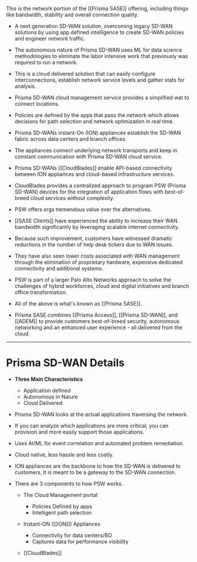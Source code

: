 
This is the network portion of the [[Prisma SASE]] offering, including things like bandwidth, stability and overall connection quality. 


- A next generation SD-WAN solution, overcoming legacy SD-WAN solutions by using app defined intelligence to create SD-WAN policies and engineer network traffic. 

- The autonomous nature of Prisma SD-WAN uses ML for data science methodologies to eliminate the labor intensive work that previously was required to run a network. 

- This is a cloud delivered solution that can easily configure interconnections, establish network service levels and gather stats for analysis. 

- Prisma SD-WAN cloud management service provides a simplified wat to connect locations. 

- Policies are defined by the apps that pass the network which allows decisions for path selection and network optimization in real time. 

- Prisma SD-WANs instant-On (ION) appliances establish the SD-WAN fabric across data centers and branch offices. 

- The appliances connect underlying network transports and keep in constant communication with Prisma SD-WAN cloud service. 

- Prisma SD-WANs [[CloudBlades]] enable API-based connectivity between ION appliances and cloud-based infrastructure services. 

- CloudBlades provides a centralized approach to program PSW (Prisma SD-WAN) devices for the integration of application flows with best-of-breed cloud services without complexity. 

- PSW offers orgs tremendous value over the alternatives.

- [[SASE Clients]] have experienced the ability to increase their WAN bandwidth significantly by leveraging scalable internet connectivity. 

- Because such improvement, customers have witnessed dramatic reductions in the number of help desk tickers due to WAN issues. 

- They have also seen lower costs associated with WAN management through the elimination of proprietary hardware, expensive dedicated connectivity and additional systems. 

- PSW is part of a larger Palo Alto Networks approach to solve the challenges of hybrid workforces, cloud and digital initiatives and branch office transformation. 

- All of the above is what's known as [[Prisma SASE]].

- Prisma SASE combines [[Prisma Access]], [[Prisma SD-WAN]], and [[ADEM]] to provide customers best-of-breed security, autonomous networking and an enhanced user experience - all delivered from the cloud. 

---

# Prisma SD-WAN Details

- **Three Main Characteristics**
	- Application defined
	- Autonomous in Nature
	- Cloud Delivered 

- Prisma SD-WAN looks at the actual applications traversing the network. 

- If you can analyze which applications are more critical, you can provision and more easily support those applications. 

- Uses AI/ML for event correlation and automated problem remediation.

- Cloud native, less hassle and less costly.

- ION appliances are the backbone to how the SD-WAN is delivered to customers, it is meant to be a gateway to the SD-WAN connection.

- There are 3 components to how PSW works.
	- The Cloud Management portal
		- Policies Defined by apps
		- Intelligent path selection

	- Instant-ON ([[ION]]) Appliances
		- Connectivity for data centers/BO
		- Captures data for performance visibility

	- [[CloudBlades]]